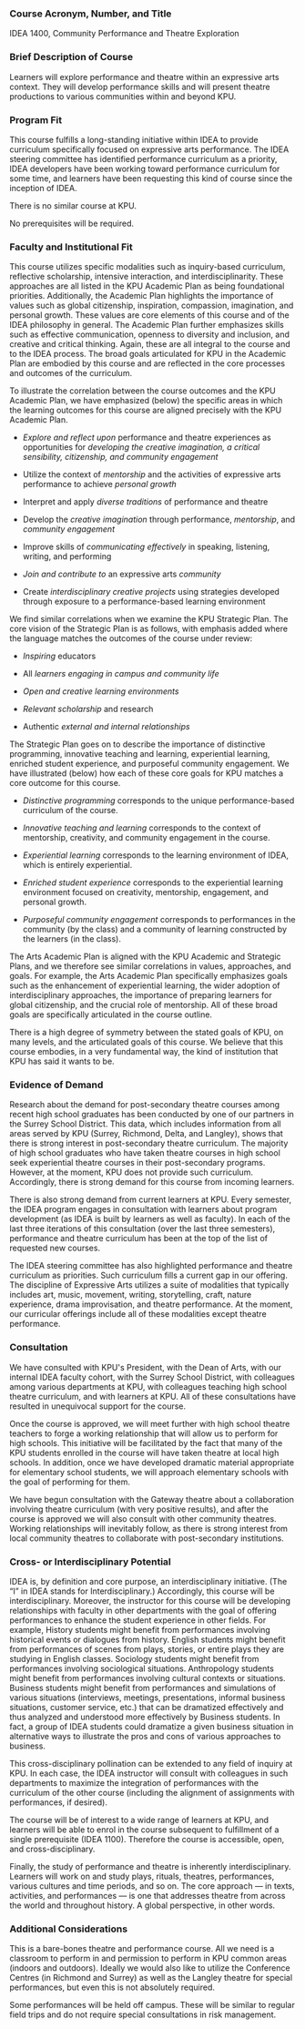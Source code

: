 ﻿
### Course Acronym, Number, and Title

IDEA 1400, Community Performance and Theatre Exploration

### Brief Description of Course

Learners will explore performance and theatre within an expressive arts context. They will develop performance skills and will present theatre productions to various communities within and beyond KPU.

### Program Fit

This course fulfills a long-standing initiative within IDEA to provide curriculum specifically focused on expressive arts performance. The IDEA steering committee has identified performance curriculum as a priority, IDEA developers have been working toward performance curriculum for some time, and learners have been requesting this kind of course since the inception of IDEA.

There is no similar course at KPU.

No prerequisites will be required.

### Faculty and Institutional Fit

This course utilizes specific modalities such as inquiry-based curriculum, reflective scholarship, intensive interaction, and interdisciplinarity. These approaches are all listed in the KPU Academic Plan as being foundational priorities. Additionally, the Academic Plan highlights the importance of values such as global citizenship, inspiration, compassion, imagination, and personal growth. These values are core elements of this course and of the IDEA philosophy in general. The Academic Plan further emphasizes skills such as effective communication, openness to diversity and inclusion, and creative and critical thinking. Again, these are all integral to the course and to the IDEA process. The broad goals articulated for KPU in the Academic Plan are embodied by this course and are reflected in the core processes and outcomes of the curriculum.

To illustrate the correlation between the course outcomes and the KPU Academic Plan, we have emphasized (below) the specific areas in which the learning outcomes for this course are aligned precisely with the KPU Academic Plan.

* _Explore and reflect upon_ performance and theatre experiences as opportunities for _developing the creative imagination, a critical sensibility, citizenship, and community engagement_

* Utilize the context of _mentorship_ and the activities of expressive arts performance to achieve _personal growth_

* Interpret and apply _diverse traditions_ of performance and theatre

* Develop the _creative imagination_ through performance, _mentorship_, and _community engagement_

* Improve skills of _communicating effectively_ in speaking, listening, writing, and performing

* _Join and contribute to_ an expressive arts _community_

* Create _interdisciplinary creative projects_ using strategies developed through exposure to a performance-based learning environment

We find similar correlations when we examine the KPU Strategic Plan. The core vision of the Strategic Plan is as follows, with emphasis added where the language matches the outcomes of the course under review:

* _Inspiring_ educators

* All _learners engaging in campus and community life_

* _Open and creative learning environments_

* _Relevant scholarship_ and research

* Authentic _external and internal relationships_

The Strategic Plan goes on to describe the importance of distinctive programming, innovative teaching and learning, experiential learning, enriched student experience, and purposeful community engagement. We have illustrated (below) how each of these core goals for KPU matches a core outcome for this course.

* _Distinctive programming_ corresponds to the unique performance-based curriculum of the course.

* _Innovative teaching and learning_ corresponds to the context of mentorship, creativity, and community engagement in the course.

* _Experiential learning_ corresponds to the learning environment of IDEA, which is entirely experiential.

* _Enriched student experience_ corresponds to the experiential learning environment focused on creativity, mentorship, engagement, and personal growth.

* _Purposeful community engagement_ corresponds to performances in the community (by the class) and a community of learning constructed by the learners (in the class).

The Arts Academic Plan is aligned with the KPU Academic and Strategic Plans, and we therefore see similar correlations in values, approaches, and goals. For example, the Arts Academic Plan specifically emphasizes goals such as the enhancement of experiential learning, the wider adoption of interdisciplinary approaches, the importance of preparing learners for global citizenship, and the crucial role of mentorship. All of these broad goals are specifically articulated in the course outline.

There is a high degree of symmetry between the stated goals of KPU, on many levels, and the articulated goals of this course. We believe that this course embodies, in a very fundamental way, the kind of institution that KPU has said it wants to be.

### Evidence of Demand

Research about the demand for post-secondary theatre courses among recent high school graduates has been conducted by one of our partners in the Surrey School District. This data, which includes information from all areas served by KPU (Surrey, Richmond, Delta, and Langley), shows that there is strong interest in post-secondary theatre curriculum. The majority of high school graduates who have taken theatre courses in high school seek experiential theatre courses in their post-secondary programs. However, at the moment, KPU does not provide such curriculum. Accordingly, there is strong demand for this course from incoming learners.

There is also strong demand from current learners at KPU. Every semester, the IDEA program engages in consultation with learners about program development (as IDEA is built by learners as well as faculty). In each of the last three iterations of this consultation (over the last three semesters), performance and theatre curriculum has been at the top of the list of requested new courses.

The IDEA steering committee has also highlighted performance and theatre curriculum as priorities. Such curriculum fills a current gap in our offering. The discipline of Expressive Arts utilizes a suite of modalities that typically includes art, music, movement, writing, storytelling, craft, nature experience, drama improvisation, and theatre performance. At the moment, our curricular offerings include all of these modalities except theatre performance.

### Consultation

We have consulted with KPU's President, with the Dean of Arts, with our internal IDEA faculty cohort, with the Surrey School District, with colleagues among various departments at KPU, with colleagues teaching high school theatre curriculum, and with learners at KPU. All of these consultations have resulted in unequivocal support for the course.

Once the course is approved, we will meet further with high school theatre teachers to forge a working relationship that will allow us to perform for high schools. This initiative will be facilitated by the fact that many of the KPU students enrolled in the course will have taken theatre at local high schools. In addition, once we have developed dramatic material appropriate for elementary school students, we will approach elementary schools with the goal of performing for them.

We have begun consultation with the Gateway theatre about a collaboration involving theatre curriculum (with very positive results), and after the course is approved we will also consult with other community theatres. Working relationships will inevitably follow, as there is strong interest from local community theatres to collaborate with post-secondary institutions.

### Cross- or Interdisciplinary Potential

IDEA is, by definition and core purpose, an interdisciplinary initiative. (The “I” in IDEA stands for Interdisciplinary.) Accordingly, this course will be interdisciplinary. Moreover, the instructor for this course will be developing relationships with faculty in other departments with the goal of offering performances to enhance the student experience in other fields. For example, History students might benefit from performances involving historical events or dialogues from history. English students might benefit from performances of scenes from plays, stories, or entire plays they are studying in English classes. Sociology students might benefit from performances involving sociological situations. Anthropology students might benefit from performances involving cultural contexts or situations. Business students might benefit from performances and simulations of various situations (interviews, meetings, presentations, informal business situations, customer service, etc.) that can be dramatized effectively and thus analyzed and understood more effectively by Business students. In fact, a group of IDEA students could dramatize a given business situation in alternative ways to illustrate the pros and cons of various approaches to business.

This cross-disciplinary pollination can be extended to any field of inquiry at KPU. In each case, the IDEA instructor will consult with colleagues in such departments to maximize the integration of performances with the curriculum of the other course (including the alignment of assignments with performances, if desired).

The course will be of interest to a wide range of learners at KPU, and learners will be able to enrol in the course subsequent to fulfillment of a single prerequisite (IDEA 1100). Therefore the course is accessible, open, and cross-disciplinary. 

Finally, the study of performance and theatre is inherently interdisciplinary. Learners will work on and study plays, rituals, theatres, performances, various cultures and time periods, and so on. The core approach — in texts, activities, and performances — is one that addresses theatre from across the world and throughout history. A global perspective, in other words.

### Additional Considerations

This is a bare-bones theatre and performance course. All we need is a classroom to perform in and permission to perform in KPU common areas (indoors and outdoors). Ideally we would also like to utilize the Conference Centres (in Richmond and Surrey) as well as the Langley theatre for special performances, but even this is not absolutely required.

Some performances will be held off campus. These will be similar to regular field trips and do not require special consultations in risk management.

